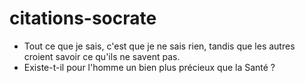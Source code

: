# citations-socrate

- Tout ce que je sais, c'est que je ne sais rien, tandis que les autres croient savoir ce qu'ils ne savent pas.
- Existe-t-il pour l'homme un bien plus précieux que la Santé ?
